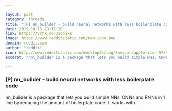 ```yaml
---

layout: post
category: threads
title: "[P] nn_builder - build neural networks with less boilerplate code"
date: 2019-10-13 13:12:28
link: https://vrhk.co/31cdjkk
image: https://www.redditstatic.com/new-icon.png
domain: reddit.com
author: "reddit"
icon: http://www.redditstatic.com/desktop2x/img/favicon/apple-icon-57x57.png
excerpt: "nn\_builder is a package that lets you build simple NNs, CNNs and RNNs in 1 line by reducing the amount of boilerplate code. It works with..."

---
```


### [P] nn_builder - build neural networks with less boilerplate code

nn\_builder is a package that lets you build simple NNs, CNNs and RNNs in 1 line by reducing the amount of boilerplate code. It works with...